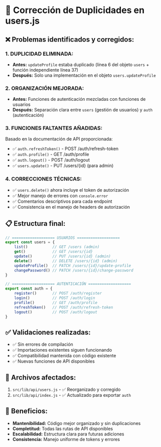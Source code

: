 # 🔧 Corrección de Duplicidades en users.js

## ❌ Problemas identificados y corregidos:

### 1. **DUPLICIDAD ELIMINADA:**
- **Antes:** `updateProfile` estaba duplicado (línea 6 del objeto `users` + función independiente línea 37)
- **Después:** Solo una implementación en el objeto `users.updateProfile`

### 2. **ORGANIZACIÓN MEJORADA:**
- **Antes:** Funciones de autenticación mezcladas con funciones de usuarios
- **Después:** Separación clara entre `users` (gestión de usuarios) y `auth` (autenticación)

### 3. **FUNCIONES FALTANTES AÑADIDAS:**
Basado en la documentación de API proporcionada:
- ✅ `auth.refreshToken()` - POST /auth/refresh-token
- ✅ `auth.profile()` - GET /auth/profile  
- ✅ `auth.logout()` - POST /auth/logout
- ✅ `users.update()` - PUT /users/{id} (para admin)

### 4. **CORRECCIONES TÉCNICAS:**
- ✅ `users.delete()` ahora incluye el token de autorización
- ✅ Mejor manejo de errores con `console.error`
- ✅ Comentarios descriptivos para cada endpoint
- ✅ Consistencia en el manejo de headers de autorización

## 📋 Estructura final:

```javascript
// =================== USUARIOS ===================
export const users = {
    list()           // GET /users (admin)
    get()            // GET /users/{id}
    update()         // PUT /users/{id} (admin)
    delete()         // DELETE /users/{id} (admin)
    updateProfile()  // PATCH /users/{id}/update-profile
    changePassword() // PATCH /users/{id}/change-password
}

// =================== AUTENTICACIÓN ===================
export const auth = {
    register()       // POST /auth/register
    login()          // POST /auth/login
    profile()        // GET /auth/profile
    refreshToken()   // POST /auth/refresh-token
    logout()         // POST /auth/logout
}
```

## ✅ Validaciones realizadas:

- ✅ Sin errores de compilación
- ✅ Importaciones existentes siguen funcionando
- ✅ Compatibilidad mantenida con código existente
- ✅ Nuevas funciones de API disponibles

## 📁 Archivos afectados:

1. `src/lib/api/users.js` - ✅ Reorganizado y corregido
2. `src/lib/api/index.js` - ✅ Actualizado para exportar `auth`

## 🚀 Beneficios:

- **Mantenibilidad:** Código mejor organizado y sin duplicaciones
- **Completitud:** Todas las rutas de API disponibles
- **Escalabilidad:** Estructura clara para futuras adiciones
- **Consistencia:** Manejo uniforme de tokens y errores
